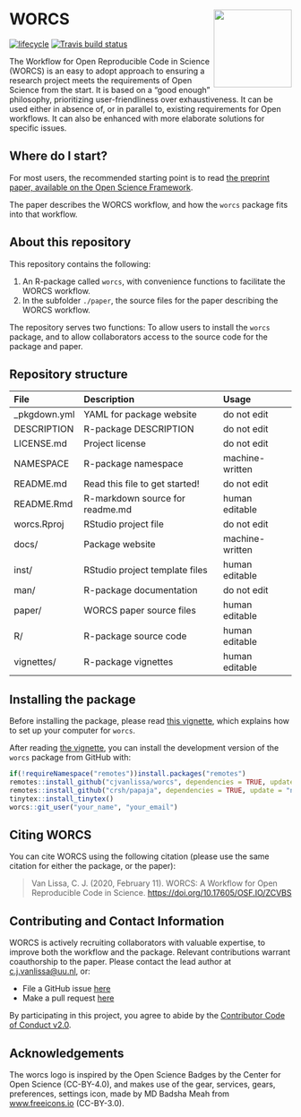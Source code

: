 
# WORCS <a href='https://osf.io/zcvbs/'><img src='https://raw.githubusercontent.com/cjvanlissa/worcs/master/paper/worcs_icon.png' align="right" height="139" /></a>

<!-- README.md is generated from README.Rmd. Please edit that file -->

<!--[![CRAN status](https://www.r-pkg.org/badges/version/worcs)](https://cran.r-project.org/package=worcs)
[![](https://cranlogs.r-pkg.org/badges/worcs)](https://cran.r-project.org/package=worcs)-->

[![lifecycle](https://img.shields.io/badge/lifecycle-maturing-blue.svg)](https://www.tidyverse.org/lifecycle/#maturing)
[![Travis build
status](https://travis-ci.org/cjvanlissa/worcs.svg?branch=master)](https://travis-ci.org/cjvanlissa/worcs)
<!--[![Codecov test
coverage](https://codecov.io/gh/cjvanlissa/worcs/branch/master/graph/badge.svg)](https://codecov.io/gh/cjvanlissa/worcs?branch=master)-->
<!--[![DOI](http://joss.theoj.org/papers/10.21105/joss.00978/status.svg)](https://doi.org/10.21105/joss.00978)-->

The Workflow for Open Reproducible Code in Science (WORCS) is an easy to
adopt approach to ensuring a research project meets the requirements of
Open Science from the start. It is based on a “good enough” philosophy,
prioritizing user-friendliness over exhaustiveness. It can be used
either in absence of, or in parallel to, existing requirements for Open
workflows. It can also be enhanced with more elaborate solutions for
specific issues.

## Where do I start?

For most users, the recommended starting point is to read [the preprint
paper, available on the Open Science Framework](https://osf.io/zcvbs/).

The paper describes the WORCS workflow, and how the `worcs` package fits
into that workflow.

## About this repository

This repository contains the following:

1.  An R-package called `worcs`, with convenience functions to
    facilitate the WORCS workflow.
2.  In the subfolder `./paper`, the source files for the paper
    describing the WORCS workflow.

The repository serves two functions: To allow users to install the
`worcs` package, and to allow collaborators access to the source code
for the package and paper.

## Repository structure

| File          | Description                     | Usage           |
| :------------ | :------------------------------ | :-------------- |
| \_pkgdown.yml | YAML for package website        | do not edit     |
| DESCRIPTION   | R-package DESCRIPTION           | do not edit     |
| LICENSE.md    | Project license                 | do not edit     |
| NAMESPACE     | R-package namespace             | machine-written |
| README.md     | Read this file to get started\! | do not edit     |
| README.Rmd    | R-markdown source for readme.md | human editable  |
| worcs.Rproj   | RStudio project file            | do not edit     |
| docs/         | Package website                 | machine-written |
| inst/         | RStudio project template files  | human editable  |
| man/          | R-package documentation         | do not edit     |
| paper/        | WORCS paper source files        | human editable  |
| R/            | R-package source code           | human editable  |
| vignettes/    | R-package vignettes             | human editable  |

## Installing the package

Before installing the package, please read [this
vignette](https://cjvanlissa.github.io/worcs/articles/setup.html), which
explains how to set up your computer for `worcs`.

After reading [the
vignette](https://cjvanlissa.github.io/worcs/articles/setup.html), you
can install the development version of the `worcs` package from GitHub
with:

``` r
if(!requireNamespace("remotes"))install.packages("remotes")
remotes::install_github("cjvanlissa/worcs", dependencies = TRUE, update = "never")
remotes::install_github("crsh/papaja", dependencies = TRUE, update = "never")
tinytex::install_tinytex()
worcs::git_user("your_name", "your_email")
```

## Citing WORCS

You can cite WORCS using the following citation (please use the same
citation for either the package, or the paper):

> Van Lissa, C. J. (2020, February 11). WORCS: A Workflow for Open
> Reproducible Code in Science. <https://doi.org/10.17605/OSF.IO/ZCVBS>

## Contributing and Contact Information

WORCS is actively recruiting collaborators with valuable expertise, to
improve both the workflow and the package. Relevant contributions
warrant coauthorship to the paper. Please contact the lead author at
<c.j.vanlissa@uu.nl>, or:

  - File a GitHub issue [here](https://github.com/cjvanlissa/worcs)
  - Make a pull request
    [here](https://github.com/cjvanlissa/worcs/pulls)

By participating in this project, you agree to abide by the [Contributor
Code of Conduct v2.0](https://www.contributor-covenant.org/).

## Acknowledgements

The worcs logo is inspired by the Open Science Badges by the Center for
Open Science (CC-BY-4.0), and makes use of the gear, services, gears,
preferences, settings icon, made by MD Badsha Meah from www.freeicons.io
(CC-BY-3.0).
